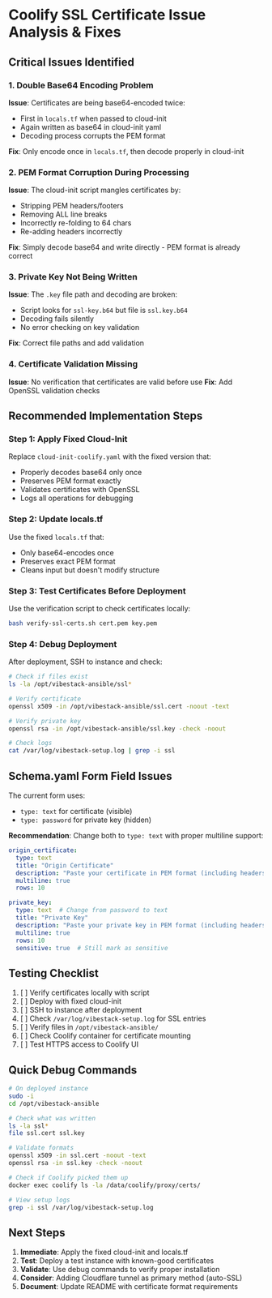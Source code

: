 # Coolify SSL Certificate Issue Analysis & Fixes

## Critical Issues Identified

### 1. Double Base64 Encoding Problem
**Issue**: Certificates are being base64-encoded twice:
- First in `locals.tf` when passed to cloud-init
- Again written as base64 in cloud-init yaml
- Decoding process corrupts the PEM format

**Fix**: Only encode once in `locals.tf`, then decode properly in cloud-init

### 2. PEM Format Corruption During Processing
**Issue**: The cloud-init script mangles certificates by:
- Stripping PEM headers/footers
- Removing ALL line breaks 
- Incorrectly re-folding to 64 chars
- Re-adding headers incorrectly

**Fix**: Simply decode base64 and write directly - PEM format is already correct

### 3. Private Key Not Being Written
**Issue**: The `.key` file path and decoding are broken:
- Script looks for `ssl-key.b64` but file is `ssl.key.b64`
- Decoding fails silently
- No error checking on key validation

**Fix**: Correct file paths and add validation

### 4. Certificate Validation Missing
**Issue**: No verification that certificates are valid before use
**Fix**: Add OpenSSL validation checks

## Recommended Implementation Steps

### Step 1: Apply Fixed Cloud-Init
Replace `cloud-init-coolify.yaml` with the fixed version that:
- Properly decodes base64 only once
- Preserves PEM format exactly
- Validates certificates with OpenSSL
- Logs all operations for debugging

### Step 2: Update locals.tf
Use the fixed `locals.tf` that:
- Only base64-encodes once
- Preserves exact PEM format
- Cleans input but doesn't modify structure

### Step 3: Test Certificates Before Deployment
Use the verification script to check certificates locally:
```bash
bash verify-ssl-certs.sh cert.pem key.pem
```

### Step 4: Debug Deployment
After deployment, SSH to instance and check:
```bash
# Check if files exist
ls -la /opt/vibestack-ansible/ssl*

# Verify certificate
openssl x509 -in /opt/vibestack-ansible/ssl.cert -noout -text

# Verify private key
openssl rsa -in /opt/vibestack-ansible/ssl.key -check -noout

# Check logs
cat /var/log/vibestack-setup.log | grep -i ssl
```

## Schema.yaml Form Field Issues

The current form uses:
- `type: text` for certificate (visible)
- `type: password` for private key (hidden)

**Recommendation**: Change both to `type: text` with proper multiline support:
```yaml
origin_certificate:
  type: text
  title: "Origin Certificate"
  description: "Paste your certificate in PEM format (including headers)"
  multiline: true
  rows: 10

private_key:
  type: text  # Change from password to text
  title: "Private Key"
  description: "Paste your private key in PEM format (including headers)"
  multiline: true
  rows: 10
  sensitive: true  # Still mark as sensitive
```

## Testing Checklist

1. [ ] Verify certificates locally with script
2. [ ] Deploy with fixed cloud-init
3. [ ] SSH to instance after deployment
4. [ ] Check `/var/log/vibestack-setup.log` for SSL entries
5. [ ] Verify files in `/opt/vibestack-ansible/`
6. [ ] Check Coolify container for certificate mounting
7. [ ] Test HTTPS access to Coolify UI

## Quick Debug Commands

```bash
# On deployed instance
sudo -i
cd /opt/vibestack-ansible

# Check what was written
ls -la ssl*
file ssl.cert ssl.key

# Validate formats
openssl x509 -in ssl.cert -noout -text
openssl rsa -in ssl.key -check -noout

# Check if Coolify picked them up
docker exec coolify ls -la /data/coolify/proxy/certs/

# View setup logs
grep -i ssl /var/log/vibestack-setup.log
```

## Next Steps

1. **Immediate**: Apply the fixed cloud-init and locals.tf
2. **Test**: Deploy a test instance with known-good certificates
3. **Validate**: Use debug commands to verify proper installation
4. **Consider**: Adding Cloudflare tunnel as primary method (auto-SSL)
5. **Document**: Update README with certificate format requirements

